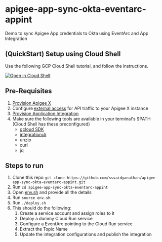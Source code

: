 # apigee-app-sync-okta-eventarc-appint
Demo to sync Apigee App credentials to Okta using EventArc and App Integration

## (QuickStart) Setup using Cloud Shell

Use the following GCP Cloud Shell tutorial, and follow the instructions.

[![Open in Cloud Shell](https://gstatic.com/cloudssh/images/open-btn.png)](https://ssh.cloud.google.com/cloudshell/open?cloudshell_git_repo=https://github.com/ssvaidyanathan/apigee-app-sync-okta-eventarc-appint&cloudshell_git_branch=main&cloudshell_workspace=.&cloudshell_tutorial=docs/cloudshell-tutorial.md)

## Pre-Requisites

1. [Provision Apigee X](https://cloud.google.com/apigee/docs/api-platform/get-started/provisioning-intro)
2. Configure [external access](https://cloud.google.com/apigee/docs/api-platform/get-started/configure-routing#external-access) for API traffic to your Apigee X instance
3. [Provision Application Integration](https://cloud.google.com/application-integration/docs/setup-application-integration)
4. Make sure the following tools are available in your terminal's $PATH (Cloud Shell has these preconfigured)
    - [gcloud SDK](https://cloud.google.com/sdk/docs/install)
    - [integrationcli](https://github.com/GoogleCloudPlatform/application-integration-management-toolkit)
    - unzip
    - curl
    - jq

## Steps to run

1) Clone this repo `git clone https://github.com/ssvaidyanathan/apigee-app-sync-okta-eventarc-appint.git`
2) Run `cd apigee-app-sync-okta-eventarc-appint`
3) Open [env.sh](./env.sh) and provide all the details
4) Run `source env.sh`
5) Run `./deploy.sh`
6) This should do the following:
   1) Create a service account and assign roles to it
   2) Deploy a dummy Cloud Run service
   3) Configure a EventArc pointing to the Cloud Run service
   4) Extract the Topic Name 
   5) Update the integration configurations and publish the integration 